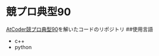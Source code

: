 # 競プロ典型90
[AtCoder競プロ典型90](https://atcoder.jp/contests/typical90)を解いたコードのリポジトリ
##使用言語
- c++
- python


